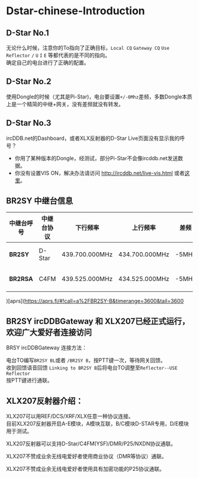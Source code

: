 # Dstar-chinese-Introduction

## D-Star No.1  
无论什么时候，注意你的To指向了正确目标，`Local CQ` `Gateway CQ` `Use Reflector`  `/` `U` `I` `E` 等都代表的是不同的指向。  
确定自己的电台进行了正确的配置。

## D-Star No.2  

使用Dongle的时候（尤其是Pi-Star)，电台要设置`+/-0Mhz`差频，多数Dongle本质上是一个精简的中继+网关，没有差频就没有转发。

## D-Star No.3  

ircDDB.net的Dashboard，或者XLX反射器的D-Star Live页面没有显示我的呼号？  
  
 * 你用了某种版本的Dongle，经测试，部分Pi-Star不会像ircddb.net发送数据。  
 * 你没有设置VIS  ON，解决办法请访问 http://ircddb.net/live-vis.html  或者[这里](网关/ircDDB_live_log.md)。 


## BR2SY 中继台信息

|中继台呼号|中继台协议|下行频率|上行频率|差频|备注|
|---|---|---|---|---|---|
|**BR2SY**|D-Star|439.700.000MHz|434.700.000MHz|-5MHz|---|
|**BR2RSA**|C4FM|439.525.000MHz|434.525.000MHz|-5MHz|---|

)[aprs](https://aprs.fi/#!call=a%2FBR2SY-B&timerange=3600&tail=3600
## BR2SY ircDDBGateway 和 XLX207已经正式运行，欢迎广大爱好者连接访问  

BRSY ircDDBGateway 连接方法：  

电台TO编写`BR2SY BL`或者 `/BR2SY B`，按PTT键一次，等待网关回馈。  
收到回馈语音回馈 `Linking to BR2SY B`后将电台TO调整至`Reflector--USE Reflector`  
按PTT键进行通联。

## XLX207反射器介绍：

XLX207可以用REF/DCS/XRF/XLX任意一种协议连接。  
目前XLX207反射器开启A-E模块，A模块互联，B/C模块D-STAR专用，D/E模块用于测试。

XLX207反射器可以支持D-Star/C4FM(YSF)/DMR/P25/NXDN协议通联。  

XLX207不赞成业余无线电爱好者使用商业协议（DMR等协议）通联。  

XLX207不赞成业余无线电爱好者使用具有加密功能的P25协议通联。
